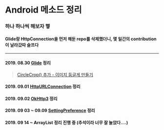 # Android 메소드 정리

  ### 하나 하나씩 해보자 헿
  #### Glide랑 HttpConnection을 먼저 해둔 repo를 삭제했더니, 몇 일간의 contribution이 날라갔따 슬프다
***
#### 2019. 08.30 <a href="https://github.com/Uni-Stark/Android_method_make_up/tree/master/Glide" target="_blank">Glide</a> 정리
><a href="https://github.com/Uni-Stark/Android_method_make_up/tree/master/Glide/%EC%9D%B4%EB%AF%B8%EC%A7%80%EB%91%A5%EA%B8%80%EA%B2%8C%EB%A7%8C%EB%93%A4%EA%B8%B0" target="_blank">CircleCrop() 추가 - 이미지 둥글게 만들기</a>
#### 2019. 09.01 <a href="https://github.com/Uni-Stark/Android_method_make_up/tree/master/HTTPConnection" target="_blank"> HttpURLConnection</a> 정리
#### 2019. 09.02 <a href="https://github.com/Uni-Stark/Android_method_make_up/tree/master/OkHttp3" target="_blank"> OkHttp3</a> 정리
#### 2019. 09 03 ~ 09.09 <a href="https://github.com/Uni-Stark/Android_method_make_up/tree/master/SettingPreference" target="_blank"> SettingPreference</a> 정리
#### 2019. 09 14 ~ ArrayList 정리 진행 중 (추석이라 너무 잘 놀았다....)
